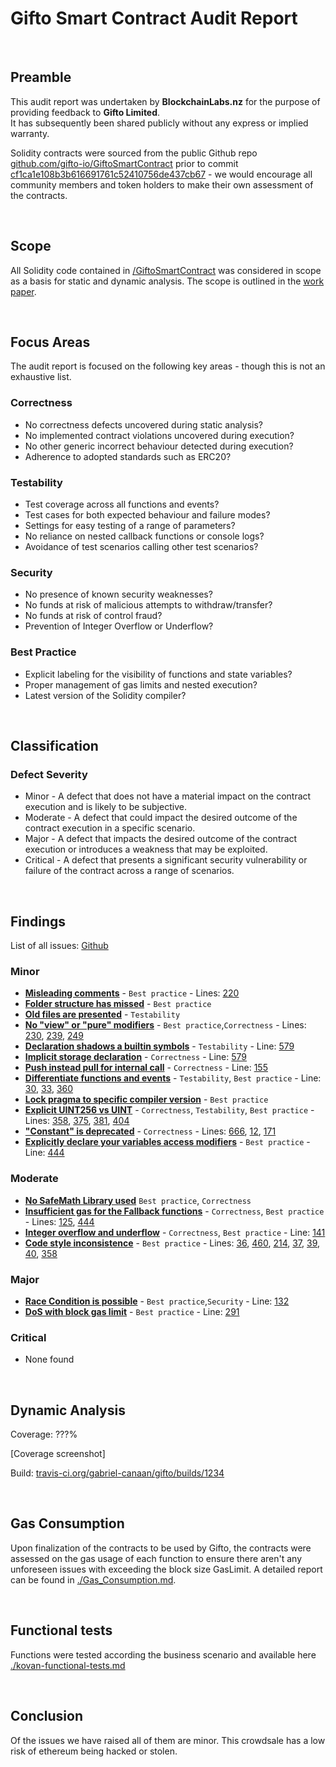# Gifto Smart Contract Audit Report
<br>

## Preamble
This audit report was undertaken by <b>BlockchainLabs.nz</b> for the purpose of providing feedback to <b>Gifto Limited</b>. <br>It has subsequently been shared publicly without any express or implied warranty.

Solidity contracts were sourced from the public Github repo [github.com/gifto-io/GiftoSmartContract](https://github.com/gifto-io/GiftoSmartContract) prior to commit [cf1ca1e108b3b616691761c52410756de437cb67](https://github.com/gifto-io/GiftoSmartContract/commit/cf1ca1e108b3b616691761c52410756de437cb67) - we would encourage all community members and token holders to make their own assessment of the contracts.

<br>

## Scope
All Solidity code contained in [/GiftoSmartContract](https://github.com/gifto-io/GiftoSmartContract) was considered in scope as a basis for static and dynamic analysis. The scope is outlined in the [work paper](https://github.com/tikonoff/gifto/blob/master/audit/Work_paper.MD).

<br>

## Focus Areas
The audit report is focused on the following key areas - though this is not an exhaustive list.
### Correctness
- No correctness defects uncovered during static analysis?
- No implemented contract violations uncovered during execution?
- No other generic incorrect behaviour detected during execution?
- Adherence to adopted standards such as ERC20?
### Testability
- Test coverage across all functions and events?
- Test cases for both expected behaviour and failure modes?
- Settings for easy testing of a range of parameters?
- No reliance on nested callback functions or console logs?
- Avoidance of test scenarios calling other test scenarios?
### Security
- No presence of known security weaknesses?
- No funds at risk of malicious attempts to withdraw/transfer?
- No funds at risk of control fraud?
- Prevention of Integer Overflow or Underflow?
### Best Practice
- Explicit labeling for the visibility of functions and state variables?
- Proper management of gas limits and nested execution?
- Latest version of the Solidity compiler?

<br>


## Classification
### Defect Severity
- Minor - A defect that does not have a material impact on the contract execution and is likely to be subjective.
- Moderate - A defect that could impact the desired outcome of the contract execution in a specific scenario.
- Major - A defect that impacts the desired outcome of the contract execution or introduces a weakness that may be exploited.
- Critical - A defect that presents a significant security vulnerability or failure of the contract across a range of scenarios.

<br>


## Findings

List of all issues: [Github](https://github.com/tikonoff/gifto/issues)

### Minor
<!--
- **Removal of setMinimumBuy without removing relevant variables** - `Best practice` We would recommend that if the intention is not to make use of the removed function setMinimumBuy, that you remove these unused variables. [View on GitHub](https://github.com/BlockchainLabsNZ/gifto-contracts/issues/16)
-->


- **[Misleading comments](https://github.com/tikonoff/gifto/issues/2)** - `Best practice` - Lines: [220](https://github.com/gifto-io/GiftoSmartContract/blob/cf1ca1e108b3b616691761c52410756de437cb67/Gifto.sol#L220)
- **[Folder structure has missed](https://github.com/tikonoff/gifto/issues/)** - `Best practice`
- **[Old files are presented](https://github.com/tikonoff/gifto/issues/3)** - `Testability`
- **[No "view" or "pure" modifiers](https://github.com/tikonoff/gifto/issues/4)** - `Best practice`,`Correctness` - Lines: [230](https://github.com/gifto-io/GiftoSmartContract/blob/cf1ca1e108b3b616691761c52410756de437cb67/Gifto.sol#L230), [239](https://github.com/gifto-io/GiftoSmartContract/blob/cf1ca1e108b3b616691761c52410756de437cb67/Gifto.sol#L239), [249](https://github.com/gifto-io/GiftoSmartContract/blob/cf1ca1e108b3b616691761c52410756de437cb67/Gifto.sol#L249)
- **[Declaration shadows a builtin symbols](https://github.com/tikonoff/gifto/issues/6)** - `Testability` - Line: [579](https://github.com/gifto-io/GiftoSmartContract/blob/cf1ca1e108b3b616691761c52410756de437cb67/Gifto.sol#L579)
- **[Implicit storage declaration](https://github.com/tikonoff/gifto/issues/7)** - `Correctness` - Line: [579](https://github.com/gifto-io/GiftoSmartContract/blob/cf1ca1e108b3b616691761c52410756de437cb67/Gifto.sol#L579)
- **[Push instead pull for internal call](https://github.com/tikonoff/gifto/issues/8)** - `Correctness` - Line: [155](https://github.com/gifto-io/GiftoSmartContract/blob/cf1ca1e108b3b616691761c52410756de437cb67/Gifto.sol#L155)
- **[Differentiate functions and events](https://github.com/tikonoff/gifto/issues/9)** - `Testability`, `Best practice` - Line: [30](https://github.com/gifto-io/GiftoSmartContract/blob/cf1ca1e108b3b616691761c52410756de437cb67/Gifto.sol#L30), [33](https://github.com/gifto-io/GiftoSmartContract/blob/cf1ca1e108b3b616691761c52410756de437cb67/Gifto.sol#L33), [360](https://github.com/gifto-io/GiftoSmartContract/blob/cf1ca1e108b3b616691761c52410756de437cb67/Gifto.sol#L360)
- **[Lock pragma to specific compiler version](https://github.com/tikonoff/gifto/issues/11)** - `Best practice`
- **[Explicit UINT256 vs UINT](https://github.com/tikonoff/gifto/issues/12)** - `Correctness`, `Testability`, `Best practice` - Lines: [358](https://github.com/gifto-io/GiftoSmartContract/blob/cf1ca1e108b3b616691761c52410756de437cb67/Gifto.sol#L358),  [375](https://github.com/gifto-io/GiftoSmartContract/blob/cf1ca1e108b3b616691761c52410756de437cb67/Gifto.sol#L375),  [381](https://github.com/gifto-io/GiftoSmartContract/blob/cf1ca1e108b3b616691761c52410756de437cb67/Gifto.sol#L381),  [404](https://github.com/gifto-io/GiftoSmartContract/blob/cf1ca1e108b3b616691761c52410756de437cb67/Gifto.sol#L404)
- **["Constant" is deprecated](https://github.com/tikonoff/gifto/issues/13)** - `Correctness` - Lines: [666](https://github.com/gifto-io/GiftoSmartContract/blob/cf1ca1e108b3b616691761c52410756de437cb67/Gifto.sol#L666),  [12](https://github.com/gifto-io/GiftoSmartContract/blob/cf1ca1e108b3b616691761c52410756de437cb67/Gifto.sol#L12),  [171](https://github.com/gifto-io/GiftoSmartContract/blob/cf1ca1e108b3b616691761c52410756de437cb67/Gifto.sol#L171)
- **[Explicitly declare your variables access modifiers](https://github.com/BlockchainLabsNZ/gifto-contracts/issues/14)** - `Best practice` - Line: [444](https://github.com/gifto-io/GiftoSmartContract/blob/cf1ca1e108b3b616691761c52410756de437cb67/Gifto.sol#L444)


### Moderate
- **[No SafeMath Library used](https://github.com/tikonoff/gifto/issues/5)** `Best practice`, `Correctness`
- **[Insufficient gas for the Fallback functions](https://github.com/tikonoff/gifto/issues/10)** - `Correctness`, `Best practice` - Lines: [125](https://github.com/gifto-io/GiftoSmartContract/blob/cf1ca1e108b3b616691761c52410756de437cb67/Gifto.sol#L125), [444](https://github.com/gifto-io/GiftoSmartContract/blob/cf1ca1e108b3b616691761c52410756de437cb67/Gifto.sol#L444)
- **[Integer overflow and underflow](https://github.com/tikonoff/gifto/issues/15)** - `Correctness`, `Best practice` - Line: [141](https://github.com/gifto-io/GiftoSmartContract/blob/cf1ca1e108b3b616691761c52410756de437cb67/Gifto.sol#L141)
- **[Code style inconsistence](https://github.com/tikonoff/gifto/issues/17)** - `Best practice` - Lines: [36](https://github.com/gifto-io/GiftoSmartContract/blob/cf1ca1e108b3b616691761c52410756de437cb67/Gifto.sol#L36), [460](https://github.com/gifto-io/GiftoSmartContract/blob/cf1ca1e108b3b616691761c52410756de437cb67/Gifto.sol#L460), [214](https://github.com/gifto-io/GiftoSmartContract/blob/cf1ca1e108b3b616691761c52410756de437cb67/Gifto.sol#L214), [37](https://github.com/gifto-io/GiftoSmartContract/blob/cf1ca1e108b3b616691761c52410756de437cb67/Gifto.sol#L37), [39](https://github.com/gifto-io/GiftoSmartContract/blob/cf1ca1e108b3b616691761c52410756de437cb67/Gifto.sol#L39), [40](https://github.com/gifto-io/GiftoSmartContract/blob/cf1ca1e108b3b616691761c52410756de437cb67/Gifto.sol#L40), [358](https://github.com/gifto-io/GiftoSmartContract/blob/cf1ca1e108b3b616691761c52410756de437cb67/Gifto.sol#L358)

 
### Major
- **[Race Condition is possible](https://github.com/tikonoff/gifto/issues/1)** - `Best practice`,`Security` - Line: [132](https://github.com/gifto-io/GiftoSmartContract/blob/cf1ca1e108b3b616691761c52410756de437cb67/Gifto.sol#L132)
- **[DoS with block gas limit](https://github.com/tikonoff/gifto/issues/16)** - `Best practice` - Line: [291](https://github.com/gifto-io/GiftoSmartContract/blob/cf1ca1e108b3b616691761c52410756de437cb67/Gifto.sol#L291)

### Critical
- None found

<br>

## Dynamic Analysis
Coverage: ???%

[Coverage screenshot]


Build: [travis-ci.org/gabriel-canaan/gifto/builds/1234](https://travis-ci.org/)

<br>

## Gas Consumption

Upon finalization of the contracts to be used by Gifto, the contracts were assessed on the gas usage of each function to ensure there aren't any unforeseen issues with exceeding the block size GasLimit. A detailed report can be found in [./Gas_Consumption.md](https://github.com/tikonoff/gifto/blob/master/audit/Gas_consumption_report.md).

<br>

## Functional tests

Functions were tested according the business scenario and available here [./kovan-functional-tests.md](https://github.com/tikonoff/gifto/blob/master/audit/kovan-functional-tests.md)

<br>


## Conclusion
Of the issues we have raised all of them are minor. 
This crowdsale has a low risk of ethereum being hacked or stolen.

<br>
